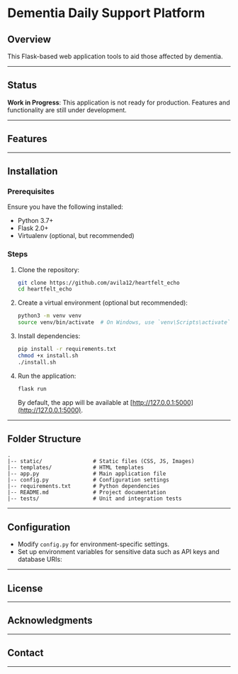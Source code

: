 # Dementia Daily Support Platform

## Overview

This Flask-based web application tools to aid those affected by dementia.

---

## Status

**Work in Progress**: This application is not ready for production. Features and functionality are still under development.

---

## Features

---

## Installation

### Prerequisites
Ensure you have the following installed:
- Python 3.7+
- Flask 2.0+
- Virtualenv (optional, but recommended)

### Steps
1. Clone the repository:
    ```bash
    git clone https://github.com/avila12/heartfelt_echo
    cd heartfelt_echo
    ```

2. Create a virtual environment (optional but recommended):
    ```bash
    python3 -m venv venv
    source venv/bin/activate  # On Windows, use `venv\Scripts\activate`
    ```

3. Install dependencies:
    ```bash
    pip install -r requirements.txt
    chmod +x install.sh
    ./install.sh
    ```

4. Run the application:
    ```bash
    flask run
    ```
    By default, the app will be available at [http://127.0.0.1:5000](http://127.0.0.1:5000).

---

## Folder Structure

```
.
|-- static/                # Static files (CSS, JS, Images)
|-- templates/             # HTML templates
|-- app.py                 # Main application file
|-- config.py              # Configuration settings
|-- requirements.txt       # Python dependencies
|-- README.md              # Project documentation
|-- tests/                 # Unit and integration tests
```

---

## Configuration
- Modify `config.py` for environment-specific settings.
- Set up environment variables for sensitive data such as API keys and database URIs:

---


## License



---

## Acknowledgments

---

## Contact


---


